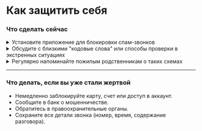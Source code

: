 # Как защитить себя

### Что сделать сейчас

<details>

<summary>Установите приложение для блокировки спам-звонков</summary>

#### **1. Встроенные сервисы оператора**

Многие операторы связи (например, МТС, Билайн, Мегафон, Tele2 и другие) предлагают услуги по блокировке спам-звонков.&#x20;

* **Базы данных спам-номеров**: Операторы используют собственные базы данных, которые содержат номера, помеченные как спам или мошеннические.
* **Автоматическая фильтрация**: Когда вам звонит номер из черного списка, оператор может:
  * Заблокировать вызов (звонок не поступит на ваш телефон).
  * Предупредить вас (например, показать на экране "Возможный спам").
* **Примеры услуг**:
  * МТС: "Антиспам".
  * Билайн: "Защита от спама".
  * Мегафон: "Защита от спама".
  * Tele2: "Антифрод".

**2. Сторонние приложения**

Например, "Не звони" и "Кто звонит?"\
Работают также по принципу баз данных спам-номеров. \
Некоторые приложения анализируют поведение звонящего (например, частоту вызовов или короткую длительность разговоров) и помечают такие номера как подозрительные. \
Пользователи могут самостоятельно отмечать номера как спам, что помогает улучшать базу данных и защищать других. \
Некоторые приложения также блокируют спам в WhatsApp, Telegram и других мессенджерах.&#x20;

#### **3. Голосовой помощник "Олег"**

* **Что это**: "Олег" — это голосовой помощник, который помогает фильтровать нежелательные звонки.&#x20;
* **Как работает**:
  * Если вам звонит незнакомый номер, "Олег" отвечает вместо вас и спрашивает у звонящего, кто он и зачем звонит.
  * Вы получаете уведомление с текстом ответа звонящего и можете решить, отвечать ли на звонок.

#### Бесплатный сервис «Защитим или вернем деньги» от Тинькофф&#x20;

Сервис предотвратит телефонное мошенничество и если человек попадется на уловку мошенника - банк компенсирует потери.



</details>

<details>

<summary>Обсудите с близкими "кодовые слова" или способы проверки в экстренных ситуациях</summary>

Это слово или фраза, известная только вам и вашим близким. Оно будет использоваться для подтверждения личности в экстренных ситуациях.

* **Пример**:
  * Слово: "Солнечный зайчик".
  * Фраза: "Как там наш кот Барсик?".
* **Как использовать**:
  * Если кто-то звонит и говорит, что он ваш родственник или друг, попросите его назвать кодовое слово.
  * Если слово не названо или названо неправильно — это мошенник.

</details>

<details>

<summary>Регулярно напоминайте пожилым родственникам о таких схемах</summary>



</details>

***

### **Что делать, если вы уже стали жертвой**

* Немедленно заблокируйте карту, счет или доступ в аккаунт.&#x20;
* Сообщите в банк о мошенничестве.
* Обратитесь в правоохранительные органы.
* Сохраните все детали звонка (номер, время, содержание разговора).
